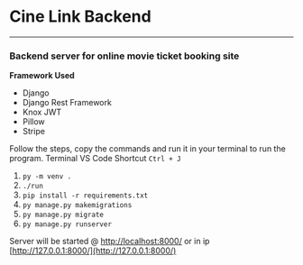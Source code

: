 # Cine Link Backend

---

### Backend server for online movie ticket booking site

**Framework Used**

- Django
- Django Rest Framework
- Knox JWT
- Pillow
- Stripe

Follow the steps, copy the commands and run it in your terminal to run the program. 
Terminal VS Code Shortcut `Ctrl + J` 

1. `py -m venv .`
2. `./run`
3. `pip install -r requirements.txt`
4. `py manage.py makemigrations`
5. `py manage.py migrate`
6. `py manage.py runserver`

Server will be started @ [http://localhost:8000/](http://localhost:8000/) or in ip [http://127.0.0.1:8000/](http://127.0.0.1:8000/)
